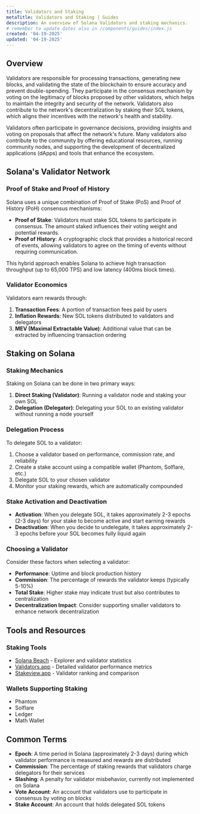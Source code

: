 ```yaml
---
title: Validators and Staking
metaTitle: Validators and Staking | Guides
description: An overview of Solana Validators and staking mechanics.
# remember to update dates also in /components/guides/index.js
created: '04-19-2025'
updated: '04-19-2025'
---
```

## Overview

Validators are responsible for processing transactions, generating new blocks, and validating the state of the blockchain to ensure accuracy and prevent double-spending. They participate in the consensus mechanism by voting on the legitimacy of blocks proposed by other validators, which helps to maintain the integrity and security of the network. Validators also contribute to the network's decentralization by staking their SOL tokens, which aligns their incentives with the network's health and stability.

Validators often participate in governance decisions, providing insights and voting on proposals that affect the network's future. Many validators also contribute to the community by offering educational resources, running community nodes, and supporting the development of decentralized applications (dApps) and tools that enhance the ecosystem.

## Solana's Validator Network

### Proof of Stake and Proof of History

Solana uses a unique combination of Proof of Stake (PoS) and Proof of History (PoH) consensus mechanisms:

- **Proof of Stake**: Validators must stake SOL tokens to participate in consensus. The amount staked influences their voting weight and potential rewards.
- **Proof of History**: A cryptographic clock that provides a historical record of events, allowing validators to agree on the timing of events without requiring communication.

This hybrid approach enables Solana to achieve high transaction throughput (up to 65,000 TPS) and low latency (400ms block times).

### Validator Economics

Validators earn rewards through:

1. **Transaction Fees**: A portion of transaction fees paid by users
2. **Inflation Rewards**: New SOL tokens distributed to validators and delegators
3. **MEV (Maximal Extractable Value)**: Additional value that can be extracted by influencing transaction ordering

## Staking on Solana

### Staking Mechanics

Staking on Solana can be done in two primary ways:

1. **Direct Staking (Validator)**: Running a validator node and staking your own SOL
2. **Delegation (Delegator)**: Delegating your SOL to an existing validator without running a node yourself

### Delegation Process

To delegate SOL to a validator:

1. Choose a validator based on performance, commission rate, and reliability
2. Create a stake account using a compatible wallet (Phantom, Solflare, etc.)
3. Delegate SOL to your chosen validator
4. Monitor your staking rewards, which are automatically compounded

### Stake Activation and Deactivation

- **Activation**: When you delegate SOL, it takes approximately 2-3 epochs (2-3 days) for your stake to become active and start earning rewards
- **Deactivation**: When you decide to undelegate, it takes approximately 2-3 epochs before your SOL becomes fully liquid again

### Choosing a Validator

Consider these factors when selecting a validator:
- **Performance**: Uptime and block production history
- **Commission**: The percentage of rewards the validator keeps (typically 5-10%)
- **Total Stake**: Higher stake may indicate trust but also contributes to centralization
- **Decentralization Impact**: Consider supporting smaller validators to enhance network decentralization

## Tools and Resources

### Staking Tools
- [Solana Beach](https://solanabeach.io/validators) - Explorer and validator statistics
- [Validators.app](https://www.validators.app/) - Detailed validator performance metrics
- [Stakeview.app](https://stakeview.app/) - Validator ranking and comparison

### Wallets Supporting Staking
- Phantom
- Solflare
- Ledger
- Math Wallet

## Common Terms

- **Epoch**: A time period in Solana (approximately 2-3 days) during which validator performance is measured and rewards are distributed
- **Commission**: The percentage of staking rewards that validators charge delegators for their services
- **Slashing**: A penalty for validator misbehavior, currently not implemented on Solana
- **Vote Account**: An account that validators use to participate in consensus by voting on blocks
- **Stake Account**: An account that holds delegated SOL tokens

